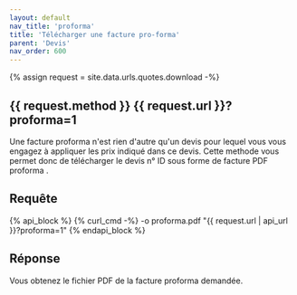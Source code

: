 ```yaml
---
layout: default
nav_title: 'proforma'
title: 'Télécharger une facture pro-forma'
parent: 'Devis'
nav_order: 600
---
```

{% assign request = site.data.urls.quotes.download -%}
## {{ request.method }} {{ request.url }}?proforma=1

Une facture proforma n'est rien d'autre qu'un devis pour lequel vous vous engagez à appliquer les prix indiqué dans ce devis. Cette methode vous permet donc de télécharger le devis n° ID sous forme de facture PDF proforma .

## Requête

{% api_block %}
{% curl_cmd -%}
 -o proforma.pdf "{{ request.url | api_url }}?proforma=1"
{% endapi_block %}

## Réponse

Vous obtenez le fichier PDF de la facture proforma demandée.